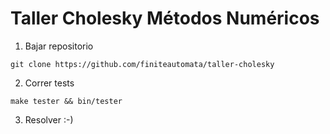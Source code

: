 # Taller Cholesky Métodos Numéricos

1. Bajar repositorio

```
git clone https://github.com/finiteautomata/taller-cholesky
```

2. Correr tests

```
make tester && bin/tester
```

3. Resolver :-)
